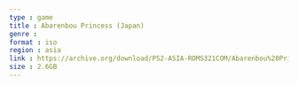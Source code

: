 ```yaml
---
type : game
title : Abarenbou Princess (Japan)
genre : 
format : iso
region : asia
link : https://archive.org/download/PS2-ASIA-ROMS321COM/Abarenbou%20Princess%20%28Japan%29.7z
size : 2.6GB
---
```

